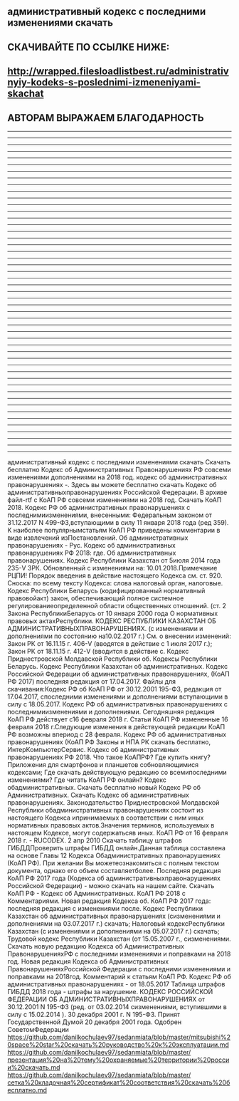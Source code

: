 административный кодекс с последними изменениями скачать
--------------------------------------------------
СКАЧИВАЙТЕ ПО ССЫЛКЕ НИЖЕ:
--------------------------------------------------
http://wrapped.filesloadlistbest.ru/administrativnyiy-kodeks-s-poslednimi-izmeneniyami-skachat
--------------------------------------------------
АВТОРАМ ВЫРАЖАЕМ БЛАГОДАРНОСТЬ
--------------------------------------------------
--------------------------------------------------
--------------------------------------------------
--------------------------------------------------
--------------------------------------------------
--------------------------------------------------
--------------------------------------------------
--------------------------------------------------
--------------------------------------------------
--------------------------------------------------
--------------------------------------------------
--------------------------------------------------
--------------------------------------------------
--------------------------------------------------
--------------------------------------------------
--------------------------------------------------
--------------------------------------------------
--------------------------------------------------
--------------------------------------------------
--------------------------------------------------
--------------------------------------------------
--------------------------------------------------
--------------------------------------------------
--------------------------------------------------
--------------------------------------------------
--------------------------------------------------
--------------------------------------------------
--------------------------------------------------
--------------------------------------------------
--------------------------------------------------
--------------------------------------------------
--------------------------------------------------
--------------------------------------------------
--------------------------------------------------
--------------------------------------------------
--------------------------------------------------
--------------------------------------------------
--------------------------------------------------
--------------------------------------------------
--------------------------------------------------
--------------------------------------------------
--------------------------------------------------
--------------------------------------------------
--------------------------------------------------
--------------------------------------------------
--------------------------------------------------
--------------------------------------------------
--------------------------------------------------
--------------------------------------------------
--------------------------------------------------
административный кодекс с последними изменениями скачать Скачать бесплатно Кодекс об Административных Правонарушениях РФ совсеми изменениями дополнениями на 2018 год. кодекс об административных правонарушениях -. Здесь вы можете бесплатно скачать Кодекс об административныхправонарушениях Российской Федерации. В архиве файл-rtf с КоАП РФ совсеми изменениями на 2018 год. Скачать КоАП 2018. Кодекс РФ об административных правонарушениях с последнимиизменениями, внесенными: Федеральным законом от 31.12.2017 N 499-ФЗ,вступающими в силу 11 января 2018 года (ред 359). К наиболее популярнымстатьям КоАП РФ приведены комментарии в виде извлечений изПостановлений. Об административных правонарушениях - Рус. Кодекс об административных правонарушениях РФ 2018: где. Об административных правонарушениях. Кодекс Республики Казахстан от 5июля 2014 года  235-V ЗРК. Обновленный с изменениями на: 10.01.2018.Примечание РЦПИ! Порядок введения в действие настоящего Кодекса см. ст. 920. Сноска: по всему тексту Кодекса: слова налоговый орган, налоговые. Кодекс Республики Беларусь (кодифицированный нормативный правовойакт)  закон, обеспечивающий полное системное регулированиеопределенной области общественных отношений. (ст. 2 Закона РеспубликиБеларусь от 10 января 2000 года О нормативных правовых актахРеспублики. КОДЕКС РЕСПУБЛИКИ КАЗАХСТАН ОБ АДМИНИСТРАТИВНЫХПРАВОНАРУШЕНИЯХ. (с изменениями и дополнениями по состоянию на10.02.2017 г.) См. о внесении изменений: Закон РК от 16.11.15 г.  406-V (вводятся в действие с 1 июля 2017 г.); Закон РК от 18.11.15 г.  412-V (вводится в действие с. Кодекс Приднестровской Молдавской Республики об. Кодексы Республики Беларусь. Кодекс Республики Казахстан об административных. Кодекс Российской Федерации об административных правонарушениях, (КоАП РФ 2017) последняя редакция от 17.04.2017.  Файлы для скачивания:Кодекс РФ об  КоАП РФ от 30.12.2001  195-ФЗ, редакция от 17.04.2017, споследними изменениями и дополнениями вступающими в силу с 18.05.2017. Кодекс РФ об административных правонарушениях с последнимиизменениями и дополнениями. Сегодняшняя редакция КоАП РФ действует с16 февраля 2018 г. Статьи КоАП РФ измененные 16 февраля 2018 г.Следующие изменения в действующей редакции КоАП РФ возможны впериод с 28 февраля. Кодекс РФ об административных правонарушениях (КоАП РФ
Законы и НПА РК скачать бесплатно, ИнтерКомпьютерСервис. Кодекс об административных правонарушениях РФ 2018. Что такое КоАПРФ? Где купить книгу? Приложения для смартфонов и планшетов собновляющимися кодексами; Где скачать действующую редакцию со всемипоследними изменениями? Где читать КоАП РФ онлайн? Кодекс обадминистративных. Скачать бесплатно новый Кодекс РФ об Административных. Скачать Кодекс об административных правонарушениях. Законодательство Приднестровской Молдавской Республики обадминистративных правонарушениях состоит из настоящего Кодекса ипринимаемых в соответствии с ним иных нормативных правовых актов.Значения терминов, используемых в настоящем Кодексе, могут содержатьсяв иных. КоАП РФ  от 16 февраля 2018 г. - RUCODEX. 2 апр 2010  Скачать таблицу штрафов ГИБДДПроверить штрафы ГИБДД онлайн.Данная таблица составлена на основе Главы 12 Кодекса Обадминистративных правонарушениях (КоАП РФ). При желании Вы можетеознакомиться с полным текстом документа, однако его объем составляетболее. Последняя редакция КоАП РФ 2017 года (Кодекса об административныхправонарушениях Российской Федерации) - можно скачать на нашем сайте. Скачать КоАП РФ - Кодекс об Административных. КоАП РФ 2018 с Комментариями. Новая редакция Кодекса об. КоАП РФ 2017 года: последняя редакция с изменениями после. Кодекс Республики Казахстан об административных правонарушениях (сизменениями и дополнениями на 03.07.2017 г.)  скачать; Налоговый кодексРеспублики Казахстан (с изменениями и дополнениями на 05.07.2017 г.) скачать; Трудовой кодекс Республики Казахстан (от 15.05.2007 г., сизменениями. Скачать новую редакцию Кодекса об Административных ПравонарушенияхРФ с последними изменениями и поправками на 2018 год. Новая редакция Кодекса об Административных ПравонарушенияхРоссийской Федерации с последними изменениями и поправками на 2018год. Комментарий к статьям КоАП РФ. Кодекс РФ об административных правонарушениях - от 18.05.2017
Таблица штрафов ГИБДД 2018 года - штрафы за нарушение. КОДЕКС РОССИЙСКОЙ ФЕДЕРАЦИИ ОБ АДМИНИСТРАТИВНЫХПРАВОНАРУШЕНИЯХ от 30.12.2001 N 195-ФЗ (ред. от 03.02.2014 сизменениями, вступившими в силу с 15.02.2014 ). 30 декабря 2001 г. N 195-ФЗ. Принят Государственной Думой 20 декабря 2001 года. Одобрен СоветомФедерации
https://github.com/danilkochulaev97/sedanmiata/blob/master/mitsubishi%20space%20star%20скачать%20руководство%20к%20эксплуатации.md
https://github.com/danilkochulaev97/sedanmiata/blob/master/презентация%20на%20тему%20охраняемые%20территории%20россии%20скачать.md
https://github.com/danilkochulaev97/sedanmiata/blob/master/сетка%20кладочная%20сертификат%20соответствия%20скачать%20бесплатно.md